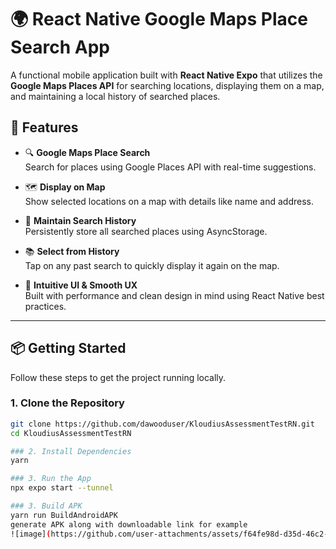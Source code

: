 # 🌍 React Native Google Maps Place Search App

A functional mobile application built with **React Native Expo** that utilizes the **Google Maps Places API** for searching locations, displaying them on a map, and maintaining a local history of searched places.

## 🚀 Features

- 🔍 **Google Maps Place Search**  
  Search for places using Google Places API with real-time suggestions.

- 🗺️ **Display on Map**  
  Show selected locations on a map with details like name and address.

- 📝 **Maintain Search History**  
  Persistently store all searched places using AsyncStorage.

- 📚 **Select from History**  
  Tap on any past search to quickly display it again on the map.

- 🎨 **Intuitive UI & Smooth UX**  
  Built with performance and clean design in mind using React Native best practices.

---

## 📦 Getting Started

Follow these steps to get the project running locally.

### 1. Clone the Repository

```bash
git clone https://github.com/dawooduser/KloudiusAssessmentTestRN.git
cd KloudiusAssessmentTestRN

### 2. Install Dependencies
yarn

### 3. Run the App
npx expo start --tunnel

### 3. Build APK
yarn run BuildAndroidAPK
generate APK along with downloadable link for example 
![image](https://github.com/user-attachments/assets/f64fe98d-d35d-46c2-bdd4-0cc621fc2bee)

